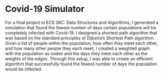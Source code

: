 # Covid-19 Simulator

For a final project in ECS 36C: Data Structures and Algorithms, I generated a simulation that found the fewest number of days certain populations will be completely infected with Covid-19. I designed a shortest path algorithm that was based on the standard principles of Dijkstra’s Shortest Path algorithm. Given a list of people within the population, how often they meet each other, and how many other people they each meet, I created a weighted graph with the population as nodes and the days they meet each other as the weights of the edges. Through this setup, I was able to create an efficient algorithm that successfully found the fewest number of days the population would be infected.
